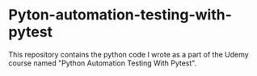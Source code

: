 # Pyton-automation-testing-with-pytest
This repository contains the python code I wrote as a part of the Udemy course named "Python Automation Testing With Pytest". 
